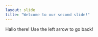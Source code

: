 ```yaml
---
layout: slide
title: "Welcome to our second slide!"
---
```

Hallo there!
Use the left arrow to go back!
